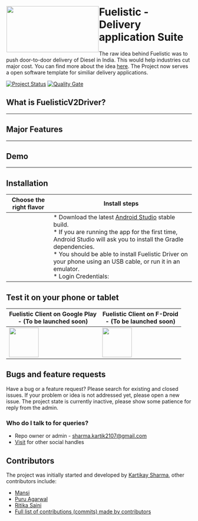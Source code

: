 # <img height='125' width=250 src="https://i.imgur.com/jXwmFRH.png" align="left" hspace="1" vspace="1">

# Fuelistic - Delivery application Suite

The raw idea behind Fuelistic was to push door-to-door delivery of Diesel in India. This would help industries cut major cost. You can find more about the idea [here](https://linktr.ee/kartikaysharma01). The Project now serves a open software template for similiar delivery applications.

[![Project Status](https://opensource.box.com/badges/inactive.svg)](https://opensource.box.com/badges)
[![Quality Gate](https://sonarcloud.io/api/project_badges/measure?project=openfoodfacts_openfoodfacts-androidapp&metric=alert_status)](https://sonarcloud.io/dashboard/index/openfoodfacts_openfoodfacts-androidapp)
<br>

## What is FuelisticV2Driver?
----------------

## Major Features
---------------

## Demo
--------------

## Installation

| Choose the right flavor | Install steps|
| ------------- | ------------- |
|<img src=""> | * Download the latest [Android Studio](https://developer.android.com/studio) stable build. <br>* If you are running the app for the first time, Android Studio will ask you to install the Gradle dependencies. <br>* You should be able to install Fuelistic Driver on your phone using an USB cable, or run it in an emulator. <br>* Login Credentials: 
## Test it on your phone or tablet

| Fuelistic Client on Google Play<br>- (To be launched soon) | Fuelistic Client on F-Droid<br> - (To be launched soon) | 
| ------------- | ------------- |
| <a href="https://play.google.com/store/apps/" alt="Get it on Google Play" target="_blank"><img src="https://play.google.com/intl/en_us/badges/images/generic/en_badge_web_generic.png" height="80"></a>  | <a href="https://f-droid.org/" alt="Get it on F-Droid" target="_blank"><img src="https://fdroid.gitlab.io/artwork/badge/get-it-on.png" height="80"></a>  |

## Bugs and feature requests

Have a bug or a feature request? Please search for existing and closed issues. If your problem or idea is not addressed yet, please open a new issue. The project state is currently inactive, please show some patience for reply from the admin.



### Who do I talk to for queries?

* Repo owner or admin - sharma.kartik2107@gmail.com
* [Visit](https://kartikaysharma01.tech/) for other social handles

## Contributors

The project was initially started and developed by [Kartikay Sharma](https://github.com/kartikaysharma01), other contributors include:
- [Mansi](https://www.linkedin.com/in/mansivikram/)
- [Puru Agarwal](https://github.com/Puru80)
- [Ritika Saini](https://github.com/ritika309)
- [Full list of contributions (commits) made by contributors](https://github.com/kartikaysharma01/FuelisticV2Client/graphs/contributors)

